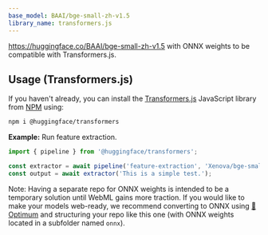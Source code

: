 ```yaml
---
base_model: BAAI/bge-small-zh-v1.5
library_name: transformers.js
---
```


https://huggingface.co/BAAI/bge-small-zh-v1.5 with ONNX weights to be compatible with Transformers.js.

## Usage (Transformers.js)

If you haven't already, you can install the [Transformers.js](https://huggingface.co/docs/transformers.js) JavaScript library from [NPM](https://www.npmjs.com/package/@huggingface/transformers) using:
```bash
npm i @huggingface/transformers
```

**Example:** Run feature extraction.

```js
import { pipeline } from '@huggingface/transformers';

const extractor = await pipeline('feature-extraction', 'Xenova/bge-small-zh-v1.5');
const output = await extractor('This is a simple test.');
```

Note: Having a separate repo for ONNX weights is intended to be a temporary solution until WebML gains more traction. If you would like to make your models web-ready, we recommend converting to ONNX using [🤗 Optimum](https://huggingface.co/docs/optimum/index) and structuring your repo like this one (with ONNX weights located in a subfolder named `onnx`).